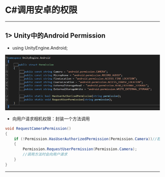 # C#调用安卓的权限

---
## 1> Unity中的Android Permission

- using UnityEngine.Android;
  
![](assets/711.png)

- 向用户请求相机权限：封装一个方法调用
```csharp
void RequestCameraPermission()
{
    if (!Permission.HasUserAuthorizedPermission(Permission.Camera))//若未自动获取权限时
    {
        Permission.RequestUserPermission(Permission.Camera); 
        //调用方法时会向用户请求
    }
}

```
---
